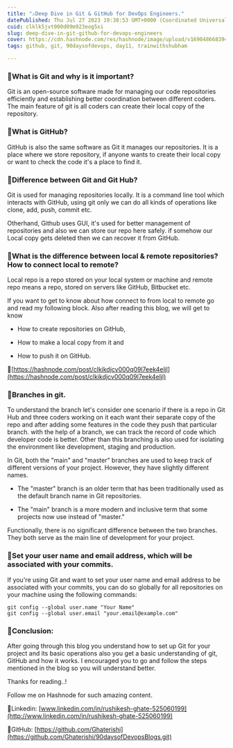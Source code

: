```yaml
---
title: "⚠️Deep Dive in Git & GitHub for DevOps Engineers."
datePublished: Thu Jul 27 2023 19:38:53 GMT+0000 (Coordinated Universal Time)
cuid: clklk5jvt000d09m923eog5xi
slug: deep-dive-in-git-github-for-devops-engineers
cover: https://cdn.hashnode.com/res/hashnode/image/upload/v1690486683941/fde6ad33-850a-4cc8-9931-73bf46bdb558.jpeg
tags: github, git, 90daysofdevops, day11, trainwithshubham

---
```


### 📌What is Git and why is it important?

Git is an open-source software made for managing our code repositories efficiently and establishing better coordination between different coders. The main feature of git is all coders can create their local copy of the repository.

### 📌What is GitHub?

GitHub is also the same software as Git it manages our repositories. It is a place where we store repository, if anyone wants to create their local copy or want to check the code it's a place to find it.

### 📌Difference between Git and Git Hub?

Git is used for managing repositories locally. It is a command line tool which interacts with GitHub, using git only we can do all kinds of operations like clone, add, push, commit etc.

Otherhand, Github uses GUI, it's used for better management of repositories and also we can store our repo here safely. if somehow our Local copy gets deleted then we can recover it from GitHub.

### 📌What is the difference between local & remote repositories? How to connect local to remote?

Local repo is a repo stored on your local system or machine and remote repo means a repo, stored on servers like GitHub, Bitbucket etc.

If you want to get to know about how connect to from local to remote go and read my following block. Also after reading this blog, we will get to know

* How to create repositories on GitHub,
    
* How to make a local copy from it and
    
* How to push it on GitHub.
    

🔁[https://hashnode.com/post/clkikdjcv000q09l7eek4eljl](https://hashnode.com/post/clkikdjcv000q09l7eek4eljl)

### 📌Branches in git.

To understand the branch let's consider one scenario if there is a repo in Git Hub and three coders working on it each want their separate copy of the repo and after adding some features in the code they push that particular branch. with the help of a branch, we can track the record of code which developer code is better. Other than this branching is also used for isolating the environment like development, staging and production.

In Git, both the "main" and "master" branches are used to keep track of different versions of your project. However, they have slightly different names.

* The "master" branch is an older term that has been traditionally used as the default branch name in Git repositories.
    
* The "main" branch is a more modern and inclusive term that some projects now use instead of "master."
    

Functionally, there is no significant difference between the two branches. They both serve as the main line of development for your project.

### 📌Set your user name and email address, which will be associated with your commits.

If you're using Git and want to set your user name and email address to be associated with your commits, you can do so globally for all repositories on your machine using the following commands:

```plaintext
git config --global user.name "Your Name"
git config --global user.email "your.email@example.com"
```

### 📌Conclusion:

After going through this blog you understand how to set up Git for your project and its basic operations also you get a basic understanding of git, GitHub and how it works. I encouraged you to go and follow the steps mentioned in the blog so you will understand better.

Thanks for reading..!

Follow me on Hashnode for such amazing content.

📌Linkedin: [www.linkedin.com/in/rushikesh-ghate-525060199](http://www.linkedin.com/in/rushikesh-ghate-525060199)

📌GitHub: [https://github.com/Ghaterishi](https://github.com/Ghaterishi/90daysofDevopsBlogs.git)